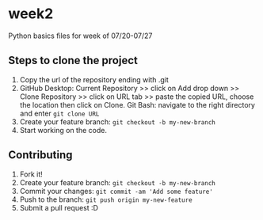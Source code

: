 # week2
Python basics files for week of 07/20-07/27

## Steps to clone the project 
1. Copy the url of the repository ending with .git
2. GitHub Desktop: Current Repository >> click on Add drop down >> Clone Repository >> click on URL tab >> paste the copied URL, choose the location then click on Clone.
Git Bash: navigate to the right directory and enter `git clone URL`
3. Create your feature branch: `git checkout -b my-new-branch`
4. Start working on the code.


## Contributing

1. Fork it!
2. Create your feature branch: `git checkout -b my-new-branch`
3. Commit your changes: `git commit -am 'Add some feature'`
4. Push to the branch: `git push origin my-new-feature`
5. Submit a pull request :D
